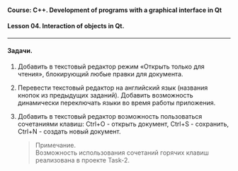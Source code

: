 #### Course: C++. Development of programs with a graphical interface in Qt  
#### Lesson 04. Interaction of objects in Qt.  

***  

#### Задачи.  

1. Добавить в текстовый редактор режим «Открыть только для чтения», блокирующий любые правки для документа.  

2. Перевести текстовый редактор на английский язык (названия кнопок из предыдущих заданий). Добавить возможность динамически переключать языки во время работы приложения.  

3. Добавить в текстовый редактор возможность пользоваться сочетаниями клавиш: Ctrl+O - открыть документ, Ctrl+S - сохранить, Ctrl+N - создать новый документ.  

   > Примечание.  
   > Возможность использования сочетаний горячих клавиш реализована в проекте Task-2.

